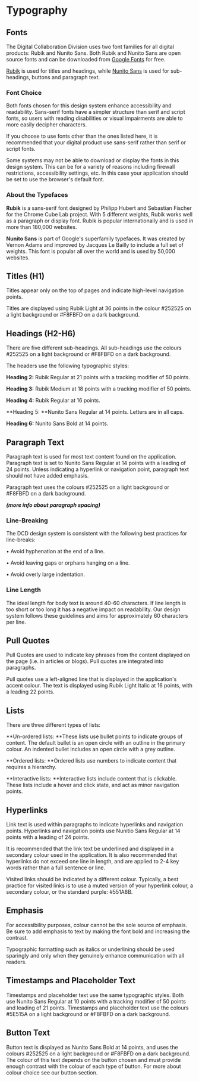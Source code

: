 # Typography

## Fonts

The Digital Collaboration Division uses two font families for all digital products: Rubik and Nunito Sans. Both Rubik and Nunito Sans are open source fonts and can be downloaded from [Google Fonts](https://fonts.google.com/) for free.

[Rubik](https://fonts.google.com/specimen/Rubik) is used for titles and headings, while [Nunito Sans](https://fonts.google.com/specimen/Nunito+Sans) is used for sub-headings, buttons and paragraph text.

### Font Choice

Both fonts chosen for this design system enhance accessibility and readability. Sans-serif fonts have a simpler structure than serif and script fonts, so users with reading disabilities or visual impairments are able to more easily decipher characters.

If you choose to use fonts other than the ones listed here, it is recommended that your digital product use sans-serif rather than serif or script fonts.

Some systems may not be able to download or display the fonts in this design system. This can be for a variety of reasons including firewall restrictions, accessibility settings, etc. In this case your application should be set to use the browser's default font.

### About the Typefaces

**Rubik** is a sans-serif font designed by Philipp Hubert and Sebastian Fischer for the Chrome Cube Lab project. With 5 different weights, Rubik works well as a paragraph or display font. Rubik is popular internationally and is used in more than 180,000 websites.

**Nunito Sans** is part of Google's superfamily typefaces. It was created by Vernon Adams and improved by Jacques Le Bailly to include a full set of weights. This font is popular all over the world and is used by 50,000 websites.

## Titles \(H1\)

Titles appear only on the top of pages and indicate high-level navigation points.

Titles are displayed using Rubik Light at 36 points in the colour \#252525 on a light background or \#F8FBFD on a dark background.

## Headings \(H2-H6\)

There are five different sub-headings. All sub-headings use the colours \#252525 on a light background or \#F8FBFD on a dark background.

The headers use the following typographic styles:

**Heading 2:** Rubik Regular at 21 points with a tracking modifier of 50 points.

**Heading 3:** Rubik Medium at 18 points with a tracking modifier of 50 points.

**Heading 4:** Rubik Regular at 16 points.

**Heading 5: **Nunito Sans Regular at 14 points. Letters are in all caps.

**Heading 6:** Nunito Sans Bold at 14 points.

## Paragraph Text

Paragraph text is used for most text content found on the application. Paragraph text is set to Nunito Sans Regular at 14 points with a leading of 24 points. Unless indicating a hyperlink or navigation point, paragraph text should not have added emphasis.

Paragraph text uses the colours \#252525 on a light background or \#F8FBFD on a dark background.

_**\(more info about paragraph spacing\)**_

### Line-Breaking

The DCD design system is consistent with the following best practices for line-breaks:

•    Avoid hyphenation at the end of a line.

•    Avoid leaving gaps or orphans hanging on a line.

•    Avoid overly large indentation.

### Line Length

The ideal length for body text is around 40-60 characters. If line length is too short or too long it has a negative impact on readability. Our design system follows these guidelines and aims for approximately 60 characters per line.

## Pull Quotes

Pull Quotes are used to indicate key phrases from the content displayed on the page \(i.e. in articles or blogs\). Pull quotes are integrated into paragraphs.

Pull quotes use a left-aligned line that is displayed in the application's accent colour. The text is displayed using Rubik Light Italic at 16 points, with a leading 22 points.

## Lists

There are three different types of lists:

**Un-ordered lists: **These lists use bullet points to indicate groups of content. The default bullet is an open circle with an outline in the primary colour. An indented bullet includes an open circle with a grey outline.

**Ordered lists: **Ordered lists use numbers to indicate content that requires a hierarchy.

**Interactive lists: **Interactive lists include content that is clickable. These lists include a hover and click state, and act as minor navigation points.

## Hyperlinks

Link text is used within paragraphs to indicate hyperlinks and navigation points. Hyperlinks and navigation points use Nunitio Sans Regular at 14 points with a leading of 24 points.

It is recommended that the link text be underlined and displayed in a secondary colour used in the application. It is also recommended that hyperlinks do not exceed one line in length, and are applied to 2-4 key words rather than a full sentence or line.

Visited links should be indicated by a different colour. Typically, a best practice for visited links is to use a muted version of your hyperlink colour, a secondary colour, or the standard purple: \#551A8B.

## Emphasis

For accessibility purposes, colour cannot be the sole source of emphasis. Be sure to add emphasis to text by making the font bold and increasing the contrast.

Typographic formatting such as italics or underlining should be used sparingly and only when they genuinely enhance communication with all readers.

## Timestamps and Placeholder Text

Timestamps and placeholder text use the same typographic styles. Both use Nunito Sans Regular at 10 points with a tracking modifier of 50 points and leading of 21 points. Timestamps and placeholder text use the colours \#5E515A on a light background or \#F8FBFD on a dark background.

## Button Text

Button text is displayed as Nunito Sans Bold at 14 points, and uses the colours \#252525 on a light background or \#F8FBFD on a dark background. The colour of this text depends on the button chosen and must provide enough contrast with the colour of each type of button. For more about colour choice see our button section.

